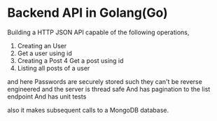 # Backend API in Golang(Go)

Building a HTTP JSON API capable of the following operations,

1. Creating an User
2. Get a user using id
3. Creating a Post
4 Get a post using id
5. Listing all posts of a user

and here Passwords are securely stored such they can't be reverse engineered
and the server is thread safe
And has pagination to the list endpoint
And has unit tests

also it makes subsequent calls to a MongoDB database.
